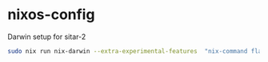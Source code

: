 # nixos-config

Darwin setup for sitar-2

```bash
sudo nix run nix-darwin --extra-experimental-features  "nix-command flakes" -- switch --flake ../nix-config#sitar-2
```

